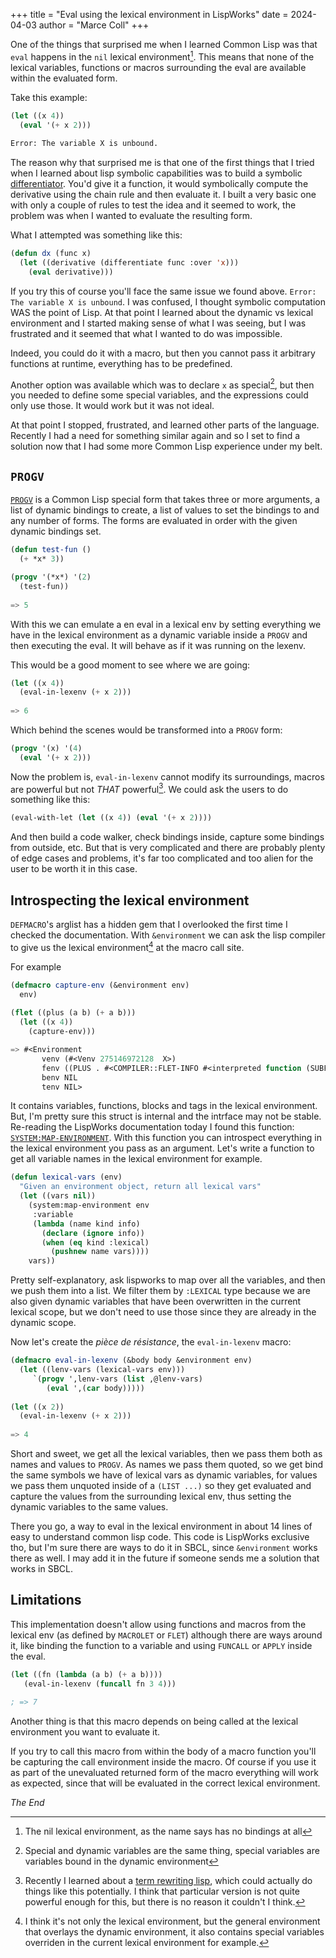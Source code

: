 +++
title = "Eval using the lexical environment in LispWorks"
date = 2024-04-03
author = "Marce Coll"
+++

One of the things that surprised me when I learned Common Lisp was
that `eval` happens in the `nil` lexical environment[^1]. This means
that none of the lexical variables, functions or macros surrounding
the eval are available within the evaluated form.

Take this example:

```lisp
(let ((x 4))
  (eval '(+ x 2)))
  
Error: The variable X is unbound.
```

The reason why that surprised me is that one of the first things that
I tried when I learned about lisp symbolic capabilities was to build a
symbolic
[differentiator](https://en.wikipedia.org/wiki/Derivative). You'd give
it a function, it would symbolically compute the derivative using
the chain rule and then evaluate it. I built a very basic one with
only a couple of rules to test the idea and it seemed to work, the
problem was when I wanted to evaluate the resulting form.

What I attempted was something like this:

```lisp
(defun dx (func x)
  (let ((derivative (differentiate func :over 'x)))
    (eval derivative)))
```

If you try this of course you'll face the same issue we found above.
`Error: The variable X is unbound`. I was confused, I thought symbolic
computation WAS the point of Lisp. At that point I learned about the
dynamic vs lexical environment and I started making sense of what I
was seeing, but I was frustrated and it seemed that what I wanted to
do was impossible.

Indeed, you could do it with a macro, but then you cannot pass it
arbitrary functions at runtime, everything has to be predefined.

Another option was available which was to declare `x` as special[^2],
but then you needed to define some special variables, and the
expressions could only use those. It would work but it was not ideal.

At that point I stopped, frustrated, and learned other parts of the
language. Recently I had a need for something similar again and so I
set to find a solution now that I had some more Common Lisp experience
under my belt.

## `PROGV`

[`PROGV`](http://clhs.lisp.se/Body/s_progv.htm) is a Common Lisp
special form that takes three or more arguments, a list of dynamic
bindings to create, a list of values to set the bindings to and any
number of forms. The forms are evaluated in order with the given 
dynamic bindings set.

```lisp
(defun test-fun ()
  (+ *x* 3))

(progv '(*x*) '(2)
  (test-fun))
  
=> 5
```

With this we can emulate a en eval in a lexical env by setting
everything we have in the lexical environment as a dynamic variable
inside a `PROGV` and then executing the eval. It will behave as if
it was running on the lexenv.

This would be a good moment to see where we are going:

```lisp
(let ((x 4))
  (eval-in-lexenv (+ x 2)))
  
=> 6
```

Which behind the scenes would be transformed into a `PROGV` form:

```lisp
(progv '(x) '(4)
  (eval '(+ x 2)))
```

Now the problem is, `eval-in-lexenv` cannot modify its surroundings,
macros are powerful but not *THAT* powerful[^3]. We could ask the
users to do something like this:

```lisp
(eval-with-let (let ((x 4)) (eval '(+ x 2))))
```

And then build a code walker, check bindings inside, capture some
bindings from outside, etc. But that is very complicated and there are
probably plenty of edge cases and problems, it's far too complicated
and too alien for the user to be worth it in this case.

## Introspecting the lexical environment

`DEFMACRO`'s arglist has a hidden gem that I overlooked the first time
I checked the documentation. With `&environment` we can ask the lisp
compiler to give us the lexical environment[^4] at the macro call site.

For example

```lisp
(defmacro capture-env (&environment env)
  env)
  
(flet ((plus (a b) (+ a b)))
  (let ((x 4))
    (capture-env)))

=> #<Environment 
       venv (#<Venv 275146972128  X>)  
	   fenv ((PLUS . #<COMPILER::FLET-INFO #<interpreted function (SUBFUNCTION (FLET PLUS) :UNKNOWN) 40200038FC>>)) 
	   benv NIL 
	   tenv NIL>
```

It contains variables, functions, blocks and tags in the lexical
environment. But, I'm pretty sure this struct is internal and the
intrface may not be stable. Re-reading the LispWorks documentation
today I found this function:
[`SYSTEM:MAP-ENVIRONMENT`](https://www.lispworks.com/documentation/lw80/lw/lw-sys-93.htm).
With this function you can introspect everything in the lexical
environment you pass as an argument. Let's write a function to get all
variable names in the lexical environment for example.

```lisp
(defun lexical-vars (env)
  "Given an environment object, return all lexical vars"
  (let ((vars nil))
    (system:map-environment env
     :variable
     (lambda (name kind info)
       (declare (ignore info))
       (when (eq kind :lexical)
         (pushnew name vars))))
    vars))
```

Pretty self-explanatory, ask lispworks to map over all the variables,
and then we push them into a list. We filter them by `:LEXICAL` type
because we are also given dynamic variables that have been overwritten
in the current lexical scope, but we don't need to use those since
they are already in the dynamic scope.

Now let's create the *pièce de résistance*, the `eval-in-lexenv`
macro:

```lisp
(defmacro eval-in-lexenv (&body body &environment env)
  (let ((lenv-vars (lexical-vars env)))
     `(progv ',lenv-vars (list ,@lenv-vars)
	    (eval ',(car body)))))
		
(let ((x 2))
  (eval-in-lexenv (+ x 2)))
  
=> 4
```

Short and sweet, we get all the lexical variables, then we pass them
both as names and values to `PROGV`. As names we pass them quoted, so
we get bind the same symbols we have of lexical vars as dynamic
variables, for values we pass them unquoted inside of a `(LIST ...)`
so they get evaluated and capture the values from the surrounding
lexical env, thus setting the dynamic variables to the same values.

There you go, a way to eval in the lexical environment in about 14
lines of easy to understand common lisp code. This code is LispWorks
exclusive tho, but I'm sure there are ways to do it in SBCL, since
`&environment` works there as well. I may add it in the future if
someone sends me a solution that works in SBCL.


## Limitations

This implementation doesn't allow using functions and macros from the
lexical env (as defined by `MACROLET` or `FLET`) although there are
ways around it, like binding the function to a variable and using
`FUNCALL` or `APPLY` inside the eval.

```lisp
(let ((fn (lambda (a b) (+ a b))))
   (eval-in-lexenv (funcall fn 3 4)))
   
; => 7
```

Another thing is that this macro depends on being called at the
lexical environment you want to evaluate it.

If you try to call this macro from within the body of a macro function
you'll be capturing the call environment inside the macro. Of course
if you use it as part of the unevaluated returned form of the macro
everything will work as expected, since that will be evaluated in the
correct lexical environment.

*The End*


[^1]: The nil lexical environment, as the name says has no bindings at all

[^2]: Special and dynamic variables are the same thing, special variables are variables bound in the dynamic environment

[^3]: Recently I learned about a [term rewriting lisp](https://github.com/abuseofnotation/termlisp), which could actually do things like this potentially. I think that particular version is not quite powerful enough for this, but there is no reason it couldn't I think.

[^4]: I think it's not only the lexical environment, but the general environment that overlays the dynamic environment, it also contains special variables overriden in the current lexical environment for example.
